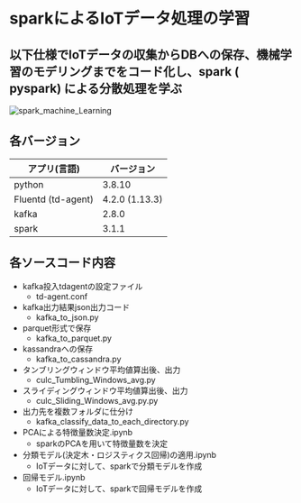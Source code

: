 # sparkによるIoTデータ処理の学習

## 以下仕様でIoTデータの収集からDBへの保存、機械学習のモデリングまでをコード化し、spark ( pyspark) による分散処理を学ぶ
![spark_machine_Learning](https://user-images.githubusercontent.com/61402011/132344753-9a526de5-c2f6-4fac-a23b-1be21e99ec0d.png)

## 各バージョン
| アプリ(言語) | バージョン |
| ---- | ---- |
| python | 3.8.10 |
| Fluentd (td-agent) | 4.2.0 (1.13.3) |
| kafka | 2.8.0 |
| spark | 3.1.1 |

## 各ソースコード内容
* kafka投入tdagentの設定ファイル
  * td-agent.conf
* kafka出力結果json出力コード
  * kafka_to_json.py
* parquet形式で保存
  * kafka_to_parquet.py
* kassandraへの保存
  * kafka_to_cassandra.py
* タンブリングウィンドウ平均値算出後、出力
  * culc_Tumbling_Windows_avg.py
* スライディングウィンドウ平均値算出後、出力
  * culc_Sliding_Windows_avg.py.py
* 出力先を複数フォルダに仕分け
  * kafka_classify_data_to_each_directory.py
* PCAによる特徴量数決定.ipynb
  * sparkのPCAを用いて特徴量数を決定
* 分類モデル(決定木・ロジスティクス回帰)の適用.ipynb
  * IoTデータに対して、sparkで分類モデルを作成
* 回帰モデル.ipynb
  * IoTデータに対して、sparkで回帰モデルを作成
